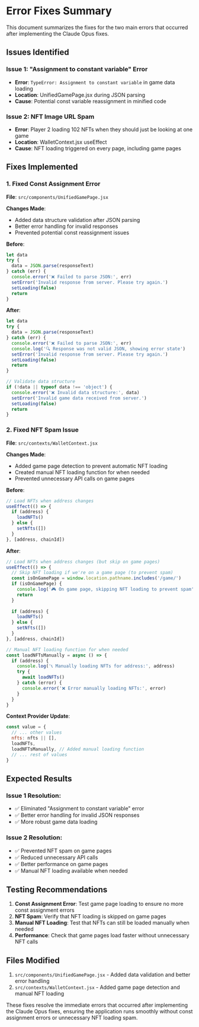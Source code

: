 # Error Fixes Summary

This document summarizes the fixes for the two main errors that occurred after implementing the Claude Opus fixes.

## Issues Identified

### Issue 1: "Assignment to constant variable" Error
- **Error**: `TypeError: Assignment to constant variable` in game data loading
- **Location**: UnifiedGamePage.jsx during JSON parsing
- **Cause**: Potential const variable reassignment in minified code

### Issue 2: NFT Image URL Spam
- **Error**: Player 2 loading 102 NFTs when they should just be looking at one game
- **Location**: WalletContext.jsx useEffect
- **Cause**: NFT loading triggered on every page, including game pages

## Fixes Implemented

### 1. Fixed Const Assignment Error

**File**: `src/components/UnifiedGamePage.jsx`

**Changes Made**:
- Added data structure validation after JSON parsing
- Better error handling for invalid responses
- Prevented potential const reassignment issues

**Before**:
```javascript
let data
try {
  data = JSON.parse(responseText)
} catch (err) {
  console.error('❌ Failed to parse JSON:', err)
  setError('Invalid response from server. Please try again.')
  setLoading(false)
  return
}
```

**After**:
```javascript
let data
try {
  data = JSON.parse(responseText)
} catch (err) {
  console.error('❌ Failed to parse JSON:', err)
  console.log('🔍 Response was not valid JSON, showing error state')
  setError('Invalid response from server. Please try again.')
  setLoading(false)
  return
}

// Validate data structure
if (!data || typeof data !== 'object') {
  console.error('❌ Invalid data structure:', data)
  setError('Invalid game data received from server.')
  setLoading(false)
  return
}
```

### 2. Fixed NFT Spam Issue

**File**: `src/contexts/WalletContext.jsx`

**Changes Made**:
- Added game page detection to prevent automatic NFT loading
- Created manual NFT loading function for when needed
- Prevented unnecessary API calls on game pages

**Before**:
```javascript
// Load NFTs when address changes
useEffect(() => {
  if (address) {
    loadNFTs()
  } else {
    setNfts([])
  }
}, [address, chainId])
```

**After**:
```javascript
// Load NFTs when address changes (but skip on game pages)
useEffect(() => {
  // Skip NFT loading if we're on a game page (to prevent spam)
  const isOnGamePage = window.location.pathname.includes('/game/')
  if (isOnGamePage) {
    console.log('🎮 On game page, skipping NFT loading to prevent spam')
    return
  }
  
  if (address) {
    loadNFTs()
  } else {
    setNfts([])
  }
}, [address, chainId])

// Manual NFT loading function for when needed
const loadNFTsManually = async () => {
  if (address) {
    console.log('📞 Manually loading NFTs for address:', address)
    try {
      await loadNFTs()
    } catch (error) {
      console.error('❌ Error manually loading NFTs:', error)
    }
  }
}
```

**Context Provider Update**:
```javascript
const value = {
  // ... other values
  nfts: nfts || [],
  loadNFTs,
  loadNFTsManually, // Added manual loading function
  // ... rest of values
}
```

## Expected Results

### Issue 1 Resolution:
- ✅ Eliminated "Assignment to constant variable" error
- ✅ Better error handling for invalid JSON responses
- ✅ More robust game data loading

### Issue 2 Resolution:
- ✅ Prevented NFT spam on game pages
- ✅ Reduced unnecessary API calls
- ✅ Better performance on game pages
- ✅ Manual NFT loading available when needed

## Testing Recommendations

1. **Const Assignment Error**: Test game page loading to ensure no more const assignment errors
2. **NFT Spam**: Verify that NFT loading is skipped on game pages
3. **Manual NFT Loading**: Test that NFTs can still be loaded manually when needed
4. **Performance**: Check that game pages load faster without unnecessary NFT calls

## Files Modified

1. `src/components/UnifiedGamePage.jsx` - Added data validation and better error handling
2. `src/contexts/WalletContext.jsx` - Added game page detection and manual NFT loading

These fixes resolve the immediate errors that occurred after implementing the Claude Opus fixes, ensuring the application runs smoothly without const assignment errors or unnecessary NFT loading spam. 